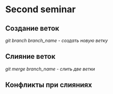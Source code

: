 # Second seminar

## Создание веток
*git branch branch_name - создать новую ветку*
## Слияние веток
*git merge branch_name - слить две ветки*
## Конфликты при слияниях 